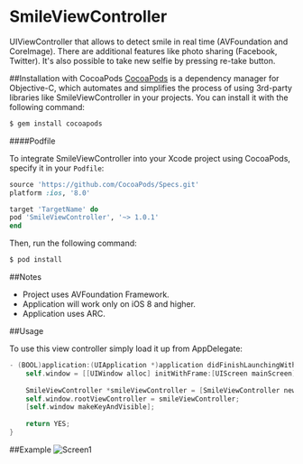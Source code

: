 SmileViewController
===================================

UIViewController that allows to detect smile in real time (AVFoundation and CoreImage). There are additional features like photo sharing (Facebook, Twitter). It's also possible to take new selfie by pressing re-take button.

##Installation with CocoaPods
[CocoaPods](http://cocoapods.org) is a dependency manager for Objective-C, which automates and simplifies the process of using 3rd-party libraries like SmileViewController in your projects. You can install it with the following command:

```bash
$ gem install cocoapods
```

####Podfile

To integrate SmileViewController into your Xcode project using CocoaPods, specify it in your `Podfile`:

```ruby
source 'https://github.com/CocoaPods/Specs.git'
platform :ios, '8.0'

target 'TargetName' do
pod 'SmileViewController', '~> 1.0.1'
end
```

Then, run the following command:

```bash
$ pod install
```

##Notes
- Project uses AVFoundation Framework.
- Application will work only on iOS 8 and higher. 
- Application uses ARC.

##Usage

To use this view controller simply load it up from AppDelegate:
```objective-c
- (BOOL)application:(UIApplication *)application didFinishLaunchingWithOptions:(NSDictionary *)launchOptions {
    self.window = [[UIWindow alloc] initWithFrame:[UIScreen mainScreen].bounds];
    
    SmileViewController *smileViewController = [SmileViewController new];
    self.window.rootViewController = smileViewController;
    [self.window makeKeyAndVisible];
    
    return YES;
}
```
##Example
![Screen1](https://raw.githubusercontent.com/MaximAlien/SmileViewController/master/resources/example.png)
